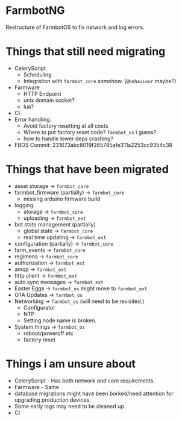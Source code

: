 # FarmbotNG
Restructure of FarmbotOS to fix network and log errors.

# Things that still need migrating
* CeleryScript
   * Scheduling
   * Integration with `farmbot_core` somehow. (`@behaviour` maybe?)
* Farmware
   * HTTP Endpoint
   * unix domain socket?
   * lua?
* CI
* Error handling.
   * Avoid factory resetting at all costs
   * Where to put factory reset code? `farmbot_os` i guess?
   * how to handle lower deps crashing?
* FBOS Commit: 231673abc8019f265785afe311a2253cc9354c38

# Things that have been migrated
* asset storage -> `farmbot_core`
* farmbot_firmware (partially) -> `farmbot_core`
   * missing arduino firmware build
* logging
   * storage -> `farmbot_core`
   * uploading -> `farmbot_ext`
* bot state management (partially)
   * global state -> `farmbot_core`
   * real time updating -> `farmbot_ext`
* configuration (partially) -> `farmbot_core`
* farm_events -> `farmbot_core`
* regimens -> `farmbot_core`
* authorization -> `farmbot_ext`
* amqp -> `farmbot_ext`
* http client -> `farmbot_ext`
* auto sync messages -> `farmbot_ext`
* Easter Eggs -> `farmbot_os` might move to `farmbot_ext`
* OTA Updates -> `farmbot_os`
* Networking -> `farmbot_os` (will need to be revisited.)
   * Configurator
   * NTP
   * Setting node name is broken.
* System things -> `farmbot_os`
  * reboot/poweroff etc
  * factory reset

# Things i am unsure about
* CeleryScript - Has both network _and_ core requirements.
* Farmware - Same
* database migrations might have been borked/need attention for upgrading production devices.
* Some early logs may need to be cleaned up.
* CI
